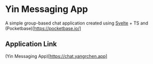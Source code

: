 # Yin Messaging App
A simple group-based chat application created using [Svelte](https://svelte.dev/) + TS and (Pocketbase)[https://pocketbase.io/]

## Application Link
(Yin Messaging App)[https://chat.yangrchen.app]